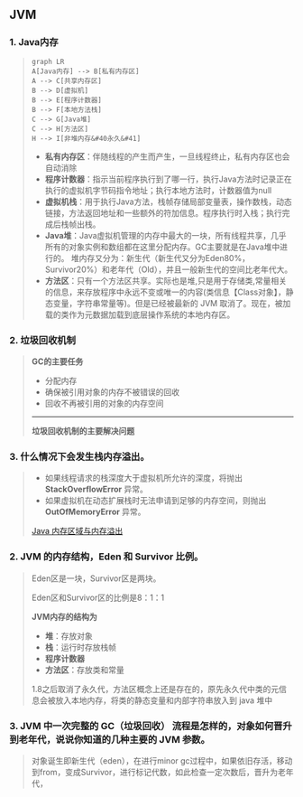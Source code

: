 ## JVM

### 1. Java内存

> 
>
> ```mermaid
> graph LR
> A[Java内存] --> B[私有内存区]
> A --> C[共享内存区]
> B --> D[虚拟机]
> B --> E[程序计数器]
> B --> F[本地方法栈]
> C --> G[Java堆]
> C --> H[方法区]
> H --> I[非堆内存&#40永久&#41]
> ```
>
> * **私有内存区**：伴随线程的产生而产生，一旦线程终止，私有内存区也会自动消除
> * **程序计数器**：指示当前程序执行到了哪一行，执行Java方法时记录正在执行的虚拟机字节码指令地址；执行本地方法时，计数器值为null
> * **虚拟机栈**：用于执行Java方法，栈帧存储局部变量表，操作数栈，动态链接，方法返回地址和一些额外的符加信息。程序执行时入栈；执行完成后栈帧出栈。
> * **Java堆**：Java虚拟机管理的内存中最大的一块，所有线程共享，几乎所有的对象实例和数组都在这里分配内存。GC主要就是在Java堆中进行的。 堆内存又分为：新生代（新生代又分为Eden80%，Survivor20%）和老年代（Old），并且一般新生代的空间比老年代大。
> * **方法区**：只有一个方法区共享。实际也是堆,只是用于存储类,常量相关的信息，来存放程序中永远不变或唯一的内容(类信息【Class对象】，静态变量，字符串常量等)。但是已经被最新的 JVM 取消了。现在，被加载的类作为元数据加载到底层操作系统的本地内存区。

### 2. 垃圾回收机制

> **GC的主要任务**
>
> * 分配内存
> * 确保被引用对象的内存不被错误的回收
> * 回收不再被引用的对象的内存空间
>
> ---
>
> **垃圾回收机制的主要解决问题**
>
> 

### 3. 什么情况下会发生栈内存溢出。

> * 如果线程请求的栈深度大于虚拟机所允许的深度，将抛出 **StackOverflowError** 异常。
> *  如果虚拟机在动态扩展栈时无法申请到足够的内存空间，则抛出 **OutOfMemoryError** 异常。
>
> [Java 内存区域与内存溢出](https://wiki.jikexueyuan.com/project/java-vm/storage.html)

### 2. JVM 的内存结构，Eden 和 Survivor 比例。

> Eden区是一块，Survivor区是两块。
>
> Eden区和Survivor区的比例是8：1：1
>
> **JVM内存的结构为**
>
> * **堆**：存放对象
> * **栈**：运行时存放栈帧
> * **程序计数器**
> * **方法区**：存放类和常量
>
> 1.8之后取消了永久代，方法区概念上还是存在的，原先永久代中类的元信息会被放入本地内存，将类的静态变量和内部字符串放入到 java 堆中

### 3. JVM 中一次完整的 GC（垃圾回收） 流程是怎样的，对象如何晋升到老年代，说说你知道的几种主要的 JVM 参数。

> 对象诞生即新生代（eden），在进行minor gc过程中，如果依旧存活，移动到from，变成Survivor，进行标记代数，如此检查一定次数后，晋升为老年代，
